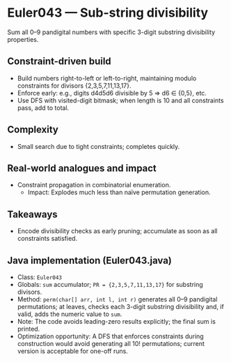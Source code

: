 # Euler043 — Sub-string divisibility

Sum all 0–9 pandigital numbers with specific 3-digit substring divisibility properties.

## Constraint-driven build

- Build numbers right-to-left or left-to-right, maintaining modulo constraints for divisors {2,3,5,7,11,13,17}.
- Enforce early: e.g., digits d4d5d6 divisible by 5 ⇒ d6 ∈ {0,5}, etc.
- Use DFS with visited-digit bitmask; when length is 10 and all constraints pass, add to total.

## Complexity
- Small search due to tight constraints; completes quickly.

## Real-world analogues and impact
- Constraint propagation in combinatorial enumeration.
  - Impact: Explodes much less than naïve permutation generation.

## Takeaways
- Encode divisibility checks as early pruning; accumulate as soon as all constraints satisfied.


## Java implementation (Euler043.java)

- Class: `Euler043`
- Globals: `sum` accumulator; `PR = {2,3,5,7,11,13,17}` for substring divisors.
- Method: `perm(char[] arr, int l, int r)` generates all 0–9 pandigital permutations; at leaves, checks each 3-digit substring divisibility and, if valid, adds the numeric value to `sum`.
- Note: The code avoids leading-zero results explicitly; the final sum is printed.
- Optimization opportunity: A DFS that enforces constraints during construction would avoid generating all 10! permutations; current version is acceptable for one-off runs.
